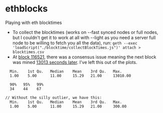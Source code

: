 # ethblocks

Playing with eth blocktimes
- To collect the blocktimes (works on --fast synced nodes or full nodes, but I
  couldn't get it to work at all with --light as you need a server full node to
  be willing to fetch you all the data), run: `geth --exec
  'loadScript("./blocktime/collectBlockTimes.js")' attach > blocktimes.csv`
- At [block 116521](https://etherscan.io/block/116521), there was a consensus
  issue meaning the next block was mined [13013 seconds
  later](https://etherscan.io/block/116522).  I've left this out of the plots.


```
  Min.    1st Qu.   Median    Mean    3rd Qu.   Max.
  1.00    5.00      11.00     15.29   21.00     13010.00

  90%   95%   99%
  34    44    67

// Without the silly outlier, we have this:
  Min.    1st Qu.   Median    Mean    3rd Qu.   Max.
  1.00    5.00      11.00     15.29   21.00     300.00

```


